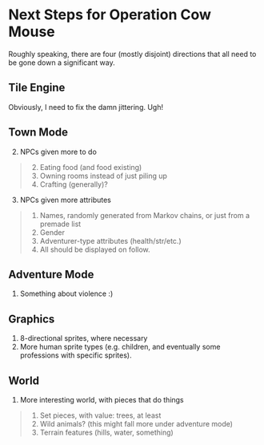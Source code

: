Next Steps for Operation Cow Mouse
==================================

Roughly speaking, there are four (mostly disjoint) directions
that all need to be gone down a significant way.

Tile Engine
-----------

Obviously, I need to fix the damn jittering.  Ugh!

Town Mode
---------

2. NPCs given more to do
> 2. Eating food (and food existing)
> 3. Owning rooms instead of just piling up
> 4. Crafting (generally)?

3. NPCs given more attributes
> 1. Names, randomly generated from Markov chains, or just from a premade list
> 2. Gender
> 3. Adventurer-type attributes (health/str/etc.)
> 4. All should be displayed on follow.

Adventure Mode
--------------

1. Something about violence :)

Graphics
--------

1. 8-directional sprites, where necessary
2. More human sprite types (e.g. children, and eventually some professions with specific sprites).

World
-----

1. More interesting world, with pieces that do things

> 1. Set pieces, with value: trees, at least
> 2. Wild animals? (this might fall more under adventure mode)
> 3. Terrain features (hills, water, something)

